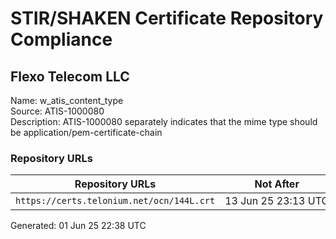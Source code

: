 # STIR/SHAKEN Certificate Repository Compliance

## Flexo Telecom LLC

Name: w_atis_content_type\
Source: ATIS-1000080\
Description: ATIS-1000080 separately indicates that the mime type should be application/pem-certificate-chain
### Repository URLs

| Repository URLs | Not After |  Problems | Link |
|-----------------|-----------|-----------|------|
| `https://certs.telonium.net/ocn/144L.crt` | 13&#160;Jun&#160;25&#160;23:13&#160;UTC | true | [view](../../REPOS/c338b4399440735c9fea9e55f67b49af42335d73/README.md) |


Generated: 01 Jun 25 22:38 UTC